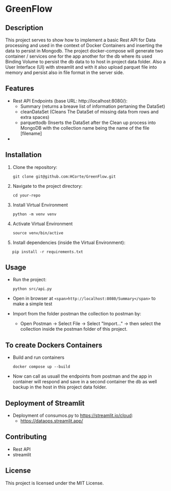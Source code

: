 # GreenFlow

## Description

This project serves to show how to implement a basic Rest API for Data processing and used in the context of Docker Containers and inserting the data to persist in Mongodb.
The project docker-compose will generate two container / services one for the app another for the db where its used Binding Volume to persist the db data to to host in project data folder. Also a User Interface (UI) with streamlit and with it also upload parquet file into memory and persist also in file format in the server side.

## Features

* Rest API Endpoints (base URL: http://localhost:8080/):
  * Summary (returns a breave list of information pertaning the DataSet)
  * cleanDataSet (Cleans The DataSet of missing data from rows and extra spaces)
  * parquettodb (Inserts the DataSet after the Clean up process into MongoDB with the collection name being the name of the file [filename]
* 

## Installation

1. Clone the repository:

   ```
   git clone git@github.com:HCorte/GreenFlow.git
   ```
2. Navigate to the project directory:

   ```
   cd your-repo
   ```
3. Install Virtual Environment

   ```
   python -m venv venv
   ```
4. Activate Virtual Environment

   ```
   source venv/bin/active
   ```
5. Install dependencies (inside the Virtual Environment):

```
   pip install -r requirements.txt
```

## Usage

* Run the project:

  ```
  python src/api.py
  ```
* Open in browser at `<span>http://localhost:8080/Summary</span>` to make a simple test
* Import from the folder postman the collection to postman by:

  * Open Postman -> Select File -> Select "Import..." -> then select the collection inside the postman folder of this project.

## To create Dockers Containers

* Build and run containers
  ```
  docker compose up --build
  ```
* Now can call as usuall the endpoints from postman and the app in container will respond and save in a second container the db as well backup in the host in this project data folder.

## Deployment of Streamlit

* Deployment of consumos.py to https://streamlit.io/cloud:
  * https://dataops.streamlit.app/

## Contributing

* Rest API
* streamlit

## License

This project is licensed under the MIT License.
